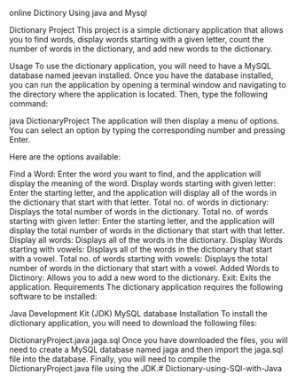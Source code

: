 online Dictinory Using java and Mysql

Dictionary Project This project is a simple dictionary application that allows you to find words, display words starting with a given letter, count the number of words in the dictionary, and add new words to the dictionary.

Usage To use the dictionary application, you will need to have a MySQL database named jeevan installed. Once you have the database installed, you can run the application by opening a terminal window and navigating to the directory where the application is located. Then, type the following command:

java DictionaryProject The application will then display a menu of options. You can select an option by typing the corresponding number and pressing Enter.

Here are the options available:

Find a Word: Enter the word you want to find, and the application will display the meaning of the word. Display words starting with given letter: Enter the starting letter, and the application will display all of the words in the dictionary that start with that letter. Total no. of words in dictionary: Displays the total number of words in the dictionary. Total no. of words starting with given letter: Enter the starting letter, and the application will display the total number of words in the dictionary that start with that letter. Display all words: Displays all of the words in the dictionary. Display Words starting with vowels: Displays all of the words in the dictionary that start with a vowel. Total no. of words starting with vowels: Displays the total number of words in the dictionary that start with a vowel. Added Words to Dictinory: Allows you to add a new word to the dictionary. Exit: Exits the application. Requirements The dictionary application requires the following software to be installed:

Java Development Kit (JDK) MySQL database Installation To install the dictionary application, you will need to download the following files:

DictionaryProject.java jaga.sql Once you have downloaded the files, you will need to create a MySQL database named jaga and then import the jaga.sql file into the database. Finally, you will need to compile the DictionaryProject.java file using the JDK.# Dictionary-using-SQl-with-Java
